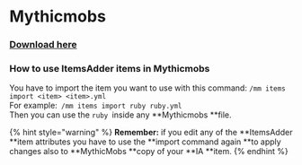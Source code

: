 # Mythicmobs

### [Download here](https://www.spigotmc.org/resources/%E2%9A%94-mythicmobs-free-version-%E2%96%BAthe-1-custom-mob-creator%E2%97%84.5702/)

### How to use ItemsAdder items in Mythicmobs

You have to import the item you want to use with this command: `/mm items import <item> <item>.yml`\
For example:` /mm items import ruby ruby.yml`\
Then you can use the `ruby `inside any **Mythicmobs **file.

{% hint style="warning" %}
**Remember:** if you edit any of the **ItemsAdder **item attributes you have to use the **import command again **to apply changes also to **MythicMobs **copy of your **IA **item.
{% endhint %}

